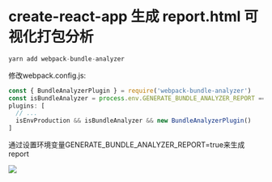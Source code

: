 # create-react-app 生成 report.html 可视化打包分析
```javascript
yarn add webpack-bundle-analyzer
```

修改webpack.config.js:

```javascript
const { BundleAnalyzerPlugin } = require('webpack-bundle-analyzer')
const isBundleAnalyzer = process.env.GENERATE_BUNDLE_ANALYZER_REPORT === 'true'
plugins: [
  // ...
  isEnvProduction && isBundleAnalyzer && new BundleAnalyzerPlugin()
]
```

通过设置环境变量GENERATE\_BUNDLE\_ANALYZER\_REPORT=true来生成report

![](https://img-blog.csdnimg.cn/20210707092750423.png?x-oss-process=image/watermark,type_ZmFuZ3poZW5naGVpdGk,shadow_10,text_aHR0cHM6Ly9ibG9nLmNzZG4ubmV0L3h1dG9uZ2Jhbw==,size_16,color_FFFFFF,t_70)
